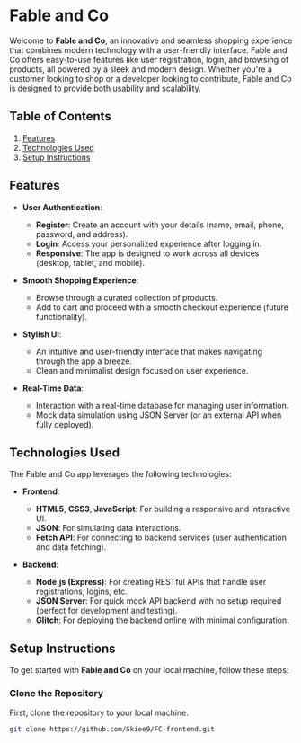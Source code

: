 # Fable and Co

Welcome to **Fable and Co**, an innovative and seamless shopping experience that combines modern technology with a user-friendly interface. Fable and Co offers easy-to-use features like user registration, login, and browsing of products, all powered by a sleek and modern design. Whether you're a customer looking to shop or a developer looking to contribute, Fable and Co is designed to provide both usability and scalability.

## Table of Contents
1. [Features](#features)
2. [Technologies Used](#technologies-used)
3. [Setup Instructions](#setup-instructions)

## Features

- **User Authentication**: 
  - **Register**: Create an account with your details (name, email, phone, password, and address).
  - **Login**: Access your personalized experience after logging in.
  - **Responsive**: The app is designed to work across all devices (desktop, tablet, and mobile).
  
- **Smooth Shopping Experience**: 
  - Browse through a curated collection of products.
  - Add to cart and proceed with a smooth checkout experience (future functionality).
  
- **Stylish UI**: 
  - An intuitive and user-friendly interface that makes navigating through the app a breeze.
  - Clean and minimalist design focused on user experience.

- **Real-Time Data**: 
  - Interaction with a real-time database for managing user information.
  - Mock data simulation using JSON Server (or an external API when fully deployed).

## Technologies Used

The Fable and Co app leverages the following technologies:

- **Frontend**: 
  - **HTML5**, **CSS3**, **JavaScript**: For building a responsive and interactive UI.
  - **JSON**: For simulating data interactions.
  - **Fetch API**: For connecting to backend services (user authentication and data fetching).
  
- **Backend**: 
  - **Node.js (Express)**: For creating RESTful APIs that handle user registrations, logins, etc.
  - **JSON Server**: For quick mock API backend with no setup required (perfect for development and testing).
  - **Glitch**: For deploying the backend online with minimal configuration.

## Setup Instructions

To get started with **Fable and Co** on your local machine, follow these steps:

### Clone the Repository

First, clone the repository to your local machine.

```bash
git clone https://github.com/Skiee9/FC-frontend.git
